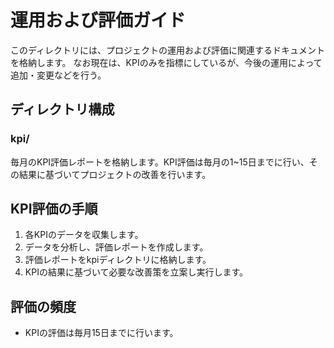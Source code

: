 # 運用および評価ガイド

このディレクトリには、プロジェクトの運用および評価に関連するドキュメントを格納します。
なお現在は、KPIのみを指標にしているが、今後の運用によって追加・変更などを行う。

## ディレクトリ構成

### kpi/
毎月のKPI評価レポートを格納します。KPI評価は毎月の1~15日までに行い、その結果に基づいてプロジェクトの改善を行います。

## KPI評価の手順

1. 各KPIのデータを収集します。
2. データを分析し、評価レポートを作成します。
3. 評価レポートをkpiディレクトリに格納します。
4. KPIの結果に基づいて必要な改善策を立案し実行します。

## 評価の頻度

- KPIの評価は毎月15日までに行います。
